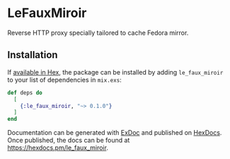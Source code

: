 # LeFauxMiroir

Reverse HTTP proxy specially tailored to cache Fedora mirror.

## Installation

If [available in Hex](https://hex.pm/docs/publish), the package can be installed
by adding `le_faux_miroir` to your list of dependencies in `mix.exs`:

```elixir
def deps do
  [
    {:le_faux_miroir, "~> 0.1.0"}
  ]
end
```

Documentation can be generated with [ExDoc](https://github.com/elixir-lang/ex_doc)
and published on [HexDocs](https://hexdocs.pm). Once published, the docs can
be found at <https://hexdocs.pm/le_faux_miroir>.

